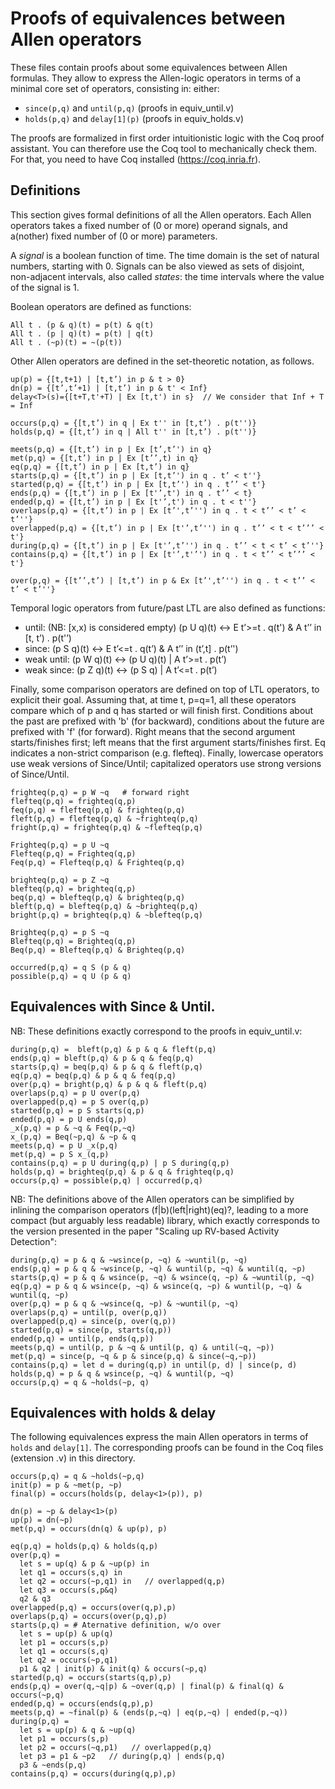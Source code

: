 # Proofs of equivalences between Allen operators

These files contain proofs about some equivalences between Allen formulas.
They allow to express the Allen-logic operators in terms of a minimal core
set of operators, consisting in: either:
- `since(p,q)` and `until(p,q)` (proofs in equiv_until.v)
- `holds(p,q)` and `delay[1](p)` (proofs in equiv_holds.v)

The proofs are formalized in first order intuitionistic logic with the Coq proof
assistant. You can therefore use the Coq tool to mechanically check them. For
that, you need to have Coq installed (https://coq.inria.fr).

## Definitions

This section gives formal definitions of all the Allen operators.
Each Allen operators takes a fixed number of (0 or more) operand signals, and
a(nother) fixed number of (0 or more) parameters.

A *signal* is a boolean function of time.
The time domain is the set of natural numbers, starting with 0.
Signals can be also viewed as sets of disjoint, non-adjacent intervals,
also called *states*: the time intervals where the value of the signal is 1.

Boolean operators are defined as functions:

    All t . (p & q)(t) = p(t) & q(t)
    All t . (p | q)(t) = p(t) | q(t)
    All t . (~p)(t) = ~(p(t))

Other Allen operators are defined in the set-theoretic notation, as follows.

    up(p) = {[t,t+1) | [t,t’) in p & t > 0}
    dn(p) = {[t’,t’+1) | [t,t’) in p & t' < Inf}
    delay<T>(s)={[t+T,t'+T) | Ex [t,t') in s}  // We consider that Inf + T = Inf

    occurs(p,q) = {[t,t’) in q | Ex t'' in [t,t’) . p(t'')}
    holds(p,q) = {[t,t’) in q | All t'' in [t,t’) . p(t'')}

    meets(p,q) = {[t,t’) in p | Ex [t’,t’') in q}
    met(p,q) = {[t,t’) in p | Ex [t’’,t) in q}
    eq(p,q) = {[t,t’) in p | Ex [t,t’) in q}
    starts(p,q) = {[t,t’) in p | Ex [t,t’') in q . t’ < t''}
    started(p,q) = {[t,t’) in p | Ex [t,t’') in q . t’’ < t'}
    ends(p,q) = {[t,t’) in p | Ex [t'’,t') in q . t’’ < t}
    ended(p,q) = {[t,t’) in p | Ex [t'’,t') in q . t < t''}
    overlaps(p,q) = {[t,t’) in p | Ex [t’',t’'') in q . t < t’’ < t’ < t’''}
    overlapped(p,q) = {[t,t’) in p | Ex [t'’,t’'') in q . t’’ < t < t’’’ < t'}
    during(p,q) = {[t,t’) in p | Ex [t'’,t’'') in q . t’’ < t < t’ < t’''}
    contains(p,q) = {[t,t’) in p | Ex [t'’,t'’') in q . t < t’’ < t’’’ < t'}

    over(p,q) = {[t’’,t’) | [t,t’) in p & Ex [t’',t’'') in q . t < t’’ < t’ < t’''}

Temporal logic operators from future/past LTL are also defined as functions:

* until: (NB: [x,x) is considered empty)
    (p U q)(t) <-> E t’>=t . q(t') & A t’’ in [t, t’) . p(t'’)
* since:
    (p S q)(t) <-> E t’<=t . q(t’) & A t’’ in (t’,t] . p(t’')
* weak until:
    (p W q)(t) <-> (p U q)(t) | A t’>=t . p(t’)
* weak since:
    (p Z q)(t) <-> (p S q) | A t’<=t . p(t’)

Finally, some comparison operators are defined on top of LTL operators,
to explicit their goal. Assuming that, at time t, p=q=1, all these operators compare
which of p and q has started or will finish first. Conditions about the
past are prefixed with 'b' (for backward), conditions about the future
are prefixed with 'f' (for forward). Right means that the second argument
starts/finishes first; left means that the first argument starts/finishes
first. Eq indicates a non-strict comparison (e.g. flefteq). Finally,
lowercase operators use weak versions of Since/Until; capitalized operators
use strong versions of Since/Until.

    frighteq(p,q) = p W ~q   # forward right
    flefteq(p,q) = frighteq(q,p)
    feq(p,q) = flefteq(p,q) & frighteq(p,q)
    fleft(p,q) = flefteq(p,q) & ~frighteq(p,q)
    fright(p,q) = frighteq(p,q) & ~flefteq(p,q)

    Frighteq(p,q) = p U ~q
    Flefteq(p,q) = Frighteq(q,p)
    Feq(p,q) = Flefteq(p,q) & Frighteq(p,q)

    brighteq(p,q) = p Z ~q
    blefteq(p,q) = brighteq(q,p)
    beq(p,q) = blefteq(p,q) & brighteq(p,q)
    bleft(p,q) = blefteq(p,q) & ~brighteq(p,q)
    bright(p,q) = brighteq(p,q) & ~blefteq(p,q)

    Brighteq(p,q) = p S ~q
    Blefteq(p,q) = Brighteq(q,p)
    Beq(p,q) = Blefteq(p,q) & Brighteq(p,q)

    occurred(p,q) = q S (p & q)
    possible(p,q) = q U (p & q)

## Equivalences with Since & Until.
NB: These definitions exactly correspond to the proofs in equiv_until.v:

    during(p,q) =  bleft(p,q) & p & q & fleft(p,q)
    ends(p,q) = bleft(p,q) & p & q & feq(p,q)
    starts(p,q) = beq(p,q) & p & q & fleft(p,q)
    eq(p,q) = beq(p,q) & p & q & feq(p,q)
    over(p,q) = bright(p,q) & p & q & fleft(p,q)
    overlaps(p,q) = p U over(p,q)
    overlapped(p,q) = p S over(q,p)
    started(p,q) = p S starts(q,p)
    ended(p,q) = p U ends(q,p)
    _x(p,q) = p & ~q & Feq(p,~q)
    x_(p,q) = Beq(~p,q) & ~p & q
    meets(p,q) = p U _x(p,q)
    met(p,q) = p S x_(q,p)
    contains(p,q) = p U during(q,p) | p S during(q,p)
    holds(p,q) = brighteq(p,q) & p & q & frighteq(p,q)
    occurs(p,q) = possible(p,q) | occurred(p,q)

NB: The definitions above of the Allen operators can be simplified
by inlining the comparison operators (f|b)(left|right)(eq)?, leading
to a more compact (but arguably less readable) library, which exactly
corresponds to the version presented in the paper
"Scaling up RV-based Activity Detection":

    during(p,q) = p & q & ~wsince(p, ~q) & ~wuntil(p, ~q)
    ends(p,q) = p & q & ~wsince(p, ~q) & wuntil(p, ~q) & wuntil(q, ~p)
    starts(p,q) = p & q & wsince(p, ~q) & wsince(q, ~p) & ~wuntil(p, ~q)
    eq(p,q) = p & q & wsince(p, ~q) & wsince(q, ~p) & wuntil(p, ~q) & wuntil(q, ~p)
    over(p,q) = p & q & ~wsince(q, ~p) & ~wuntil(p, ~q)
    overlaps(p,q) = until(p, over(p,q))
    overlapped(p,q) = since(p, over(q,p))
    started(p,q) = since(p, starts(q,p))
    ended(p,q) = until(p, ends(q,p))
    meets(p,q) = until(p, p & ~q & until(p, q) & until(~q, ~p))
    met(p,q) = since(p, ~q & p & since(p,q) & since(~q,~p))
    contains(p,q) = let d = during(q,p) in until(p, d) | since(p, d)
    holds(p,q) = p & q & wsince(p, ~q) & wuntil(p, ~q)
    occurs(p,q) = q & ~holds(~p, q)

## Equivalences with holds & delay

The following equivalences express the main Allen operators in terms of `holds` and `delay[1]`.
The corresponding proofs can be found in the Coq files (extension .v) in this directory.

    occurs(p,q) = q & ~holds(~p,q)
    init(p) = p & ~met(p, ~p)
    final(p) = occurs(holds(p, delay<1>(p)), p)

    dn(p) = ~p & delay<1>(p)
    up(p) = dn(~p)
    met(p,q) = occurs(dn(q) & up(p), p)

    eq(p,q) = holds(p,q) & holds(q,p)
    over(p,q) =
      let s = up(q) & p & ~up(p) in
      let q1 = occurs(s,q) in
      let q2 = occurs(~p,q1) in   // overlapped(q,p)
      let q3 = occurs(s,p&q)
      q2 & q3
    overlapped(p,q) = occurs(over(q,p),p)
    overlaps(p,q) = occurs(over(p,q),p)
    starts(p,q) = # Aternative definition, w/o over
      let s = up(p) & up(q)
      let p1 = occurs(s,p)
      let q1 = occurs(s,q)
      let q2 = occurs(~p,q1)
      p1 & q2 | init(p) & init(q) & occurs(~p,q)
    started(p,q) = occurs(starts(q,p),p)
    ends(p,q) = over(q,~q|p) & ~over(q,p) | final(p) & final(q) & occurs(~p,q)
    ended(p,q) = occurs(ends(q,p),p)
    meets(p,q) = ~final(p) & (ends(p,~q) | eq(p,~q) | ended(p,~q))
    during(p,q) =
      let s = up(p) & q & ~up(q)
      let p1 = occurs(s,p)
      let p2 = occurs(~q,p1)   // overlapped(p,q)
      let p3 = p1 & ~p2   // during(p,q) | ends(p,q)
      p3 & ~ends(p,q)
    contains(p,q) = occurs(during(q,p),p)
